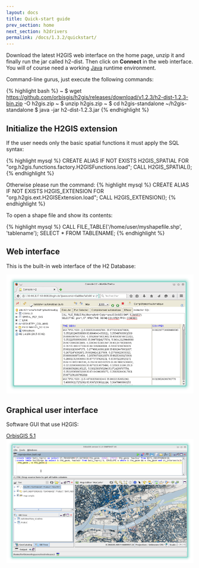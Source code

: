 ```yaml
---
layout: docs
title: Quick-start guide
prev_section: home
next_section: h2drivers
permalink: /docs/1.3.2/quickstart/
---
```


Download the latest H2GIS web interface on the home page, unzip it and finally run the jar called h2-dist. Then click on **Connect** in the web interface. You
will of course need a working [Java][] runtime environment.

Command-line gurus, just execute the following commands:

{% highlight bash %}
~ $ wget https://github.com/orbisgis/h2gis/releases/download/v1.2.3/h2-dist-1.2.3-bin.zip -O h2gis.zip
~ $ unzip h2gis.zip
~ $ cd h2gis-standalone
~/h2gis-standalone $ java -jar h2-dist-1.2.3.jar
{% endhighlight %}

## Initialize the H2GIS extension

If the user needs only the basic spatial functions it must apply the SQL syntax:

{% highlight mysql %}
CREATE ALIAS IF NOT EXISTS H2GIS_SPATIAL FOR "org.h2gis.functions.factory.H2GISFunctions.load";
CALL H2GIS_SPATIAL();
{% endhighlight %}

Otherwise please run the command:
{% highlight mysql %}
CREATE ALIAS IF NOT EXISTS H2GIS_EXTENSION FOR "org.h2gis.ext.H2GISExtension.load";
CALL H2GIS_EXTENSION();
{% endhighlight %}

To open a shape file and show its contents:

{% highlight mysql %}
CALL FILE_TABLE('/home/user/myshapefile.shp', 'tablename');
SELECT * FROM TABLENAME;
{% endhighlight %}

## Web interface

This is the built-in web interface of the H2 Database:

<img class="displayed" src="../getting-started/screenshot_h2gui.png"/>

## Graphical user interface

Software GUI that use H2GIS:

<a href="http://www.orbisgis.org" target="_blank">OrbisGIS 5.1
<img class="displayed" src="../getting-started/screenshot_wms.png"/></a>


[Java]: http://java.com/en/download/index.jsp
